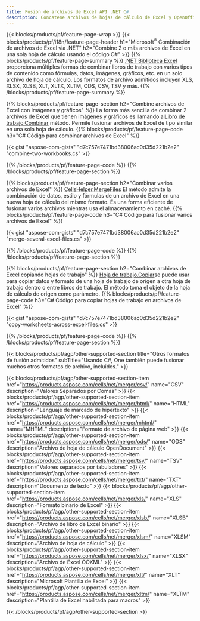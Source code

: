 ```yaml
---
title: Fusión de archivos de Excel API .NET C#
description: Concatene archivos de hojas de cálculo de Excel y OpenOffice con solo unas pocas líneas de código C#.
---
```

{{< blocks/products/pf/feature-page-wrap >}}
{{< blocks/products/pf/i18n/feature-page-header h1="Microsoft<sup>&reg;</sup> Combinación de archivos de Excel via .NET" h2="Combine 2 o más archivos de Excel en una sola hoja de cálculo usando el código C#" >}}
{{% blocks/products/pf/feature-page-summary %}}
[.NET Biblioteca Excel](/cells/es/net/) proporciona múltiples formas de combinar libros de trabajo con varios tipos de contenido como fórmulas, datos, imágenes, gráficos, etc. en un solo archivo de hoja de cálculo. Los formatos de archivo admitidos incluyen XLS, XLSX, XLSB, XLT, XLTX, XLTM, ODS, CSV, TSV y más.
{{% /blocks/products/pf/feature-page-summary %}}

{{% blocks/products/pf/feature-page-section h2="Combine archivos de Excel con imágenes y gráficos" %}}
 La forma más sencilla de combinar 2 archivos de Excel que tienen imágenes y gráficos es llamando al[Libro de trabajo.Combinar](https://reference.aspose.com/cells/net/aspose.cells/workbook/methods/combine) método. Permite fusionar archivos de Excel de tipo similar en una sola hoja de cálculo.
{{% blocks/products/pf/feature-page-code h3="C# Código para combinar archivos de Excel" %}}

{{< gist "aspose-com-gists" "d7c757e7471bd38006ac0d35d221b2e2" "combine-two-workbooks.cs" >}}

{{% /blocks/products/pf/feature-page-code %}}
{{% /blocks/products/pf/feature-page-section %}}

{{% blocks/products/pf/feature-page-section h2="Combinar varios archivos de Excel" %}}
[CellsHelper.MergeFiles](https://reference.aspose.com/cells/net/aspose.cells/cellshelper/methods/mergefiles) El método admite la combinación de datos, estilo y fórmulas de un archivo de Excel en una nueva hoja de cálculo del mismo formato. Es una forma eficiente de fusionar varios archivos mientras usa el almacenamiento en caché.
{{% blocks/products/pf/feature-page-code h3="C# Código para fusionar varios archivos de Excel" %}}

{{< gist "aspose-com-gists" "d7c757e7471bd38006ac0d35d221b2e2" "merge-several-excel-files.cs" >}}

{{% /blocks/products/pf/feature-page-code %}}
{{% /blocks/products/pf/feature-page-section %}}

{{% blocks/products/pf/feature-page-section h2="Combinar archivos de Excel copiando hojas de trabajo" %}}
[Hoja de trabajo.Copiar](https://reference.aspose.com/cells/net/aspose.cells/worksheet/methods/copy/index)se puede usar para copiar datos y formato de una hoja de trabajo de origen a otra hoja de trabajo dentro o entre libros de trabajo. El método toma el objeto de la hoja de cálculo de origen como parámetro.
{{% blocks/products/pf/feature-page-code h3="C# Código para copiar hojas de trabajo en archivos de Excel" %}}

{{< gist "aspose-com-gists" "d7c757e7471bd38006ac0d35d221b2e2" "copy-worksheets-across-excel-files.cs" >}}

{{% /blocks/products/pf/feature-page-code %}}
{{% /blocks/products/pf/feature-page-section %}}

{{< blocks/products/pf/agp/other-supported-section title="Otros formatos de fusión admitidos" subTitle="Usando C#, One también puede fusionar muchos otros formatos de archivo, incluidos." >}}

{{< blocks/products/pf/agp/other-supported-section-item href="https://products.aspose.com/cells/net/merger/csv/" name="CSV" description="Valores Separados por Comas" >}}
{{< blocks/products/pf/agp/other-supported-section-item href="https://products.aspose.com/cells/net/merger/html/" name="HTML" description="Lenguaje de marcado de hipertexto" >}}
{{< blocks/products/pf/agp/other-supported-section-item href="https://products.aspose.com/cells/net/merger/mhtml/" name="MHTML" description="Formato de archivo de página web" >}}
{{< blocks/products/pf/agp/other-supported-section-item href="https://products.aspose.com/cells/net/merger/ods/" name="ODS" description="Archivo de hoja de cálculo OpenDocument" >}}
{{< blocks/products/pf/agp/other-supported-section-item href="https://products.aspose.com/cells/net/merger/tsv/" name="TSV" description="Valores separados por tabuladores" >}}
{{< blocks/products/pf/agp/other-supported-section-item href="https://products.aspose.com/cells/net/merger/txt/" name="TXT" description="Documento de texto" >}}
{{< blocks/products/pf/agp/other-supported-section-item href="https://products.aspose.com/cells/net/merger/xls/" name="XLS" description="Formato binario de Excel" >}}
{{< blocks/products/pf/agp/other-supported-section-item href="https://products.aspose.com/cells/net/merger/xlsb/" name="XLSB" description="Archivo de libro de Excel binario" >}}
{{< blocks/products/pf/agp/other-supported-section-item href="https://products.aspose.com/cells/net/merger/xlsm/" name="XLSM" description="Archivo de hoja de cálculo" >}}
{{< blocks/products/pf/agp/other-supported-section-item href="https://products.aspose.com/cells/net/merger/xlsx/" name="XLSX" description="Archivo de Excel OOXML" >}}
{{< blocks/products/pf/agp/other-supported-section-item href="https://products.aspose.com/cells/net/merger/xlt/" name="XLT" description="Microsoft Plantilla de Excel" >}}
{{< blocks/products/pf/agp/other-supported-section-item href="https://products.aspose.com/cells/net/merger/xltm/" name="XLTM" description="Plantilla de Excel habilitada para macros" >}}

{{< /blocks/products/pf/agp/other-supported-section >}}
